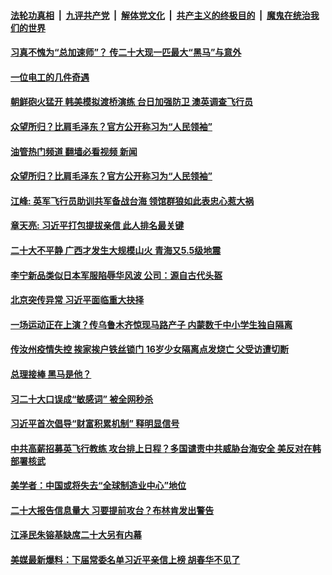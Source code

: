 ####  [法轮功真相](../../../../basic/blob/master/README.md?t=10200801) &nbsp;|&nbsp; [九评共产党](../../../../9ping.md/blob/master/README.md?t=10200801) &nbsp;|&nbsp; [解体党文化](../../../../jtdwh.md/blob/master/README.md?t=10200801)  &nbsp;|&nbsp; [共产主义的终极目的](../../../../gczydzjmd.md/blob/master/README.md?t=10200801) &nbsp;|&nbsp; [魔鬼在统治我们的世界](../../../../mgztzwmdsj.md/blob/master/README.md?t=10200801) 

#### [习真不愧为“总加速师”？ 传二十大现一匹最大“黑马”与意外](../pages/soh5/663678.md?t=10200801) 
#### [一位电工的几件奇遇](../pages/soh5/663666.md?t=10200801) 
#### [朝鲜砲火猛开 韩美模拟渡桥演练 台日加强防卫  澳英调查飞行员 ](../pages/soh5/663660.md?t=10200801) 
#### [众望所归？比肩毛泽东？官方公开称习为“人民领袖” ](../pages/soh5/663654.md?t=10200801) 
#### [油管热门频道 翻墙必看视频 新闻](http://209.250.226.216:81/youtube.html?10200801)
#### [众望所归？比肩毛泽东？官方公开称习为“人民领袖” ](../pages/soh5/663654.md?t=10200801) 
#### [江峰: 英军飞行员助训共军备战台海 领馆群狼如此表忠心惹大祸  ](../pages/soh5/663651.md?t=10200801) 
#### [章天亮: 习近平打包提拔亲信 此人排名最关键](../pages/soh5/663636.md?t=10200801) 
#### [二十大不平静 广西才发生大规模山火 青海又5.5级地震](../pages/soh5/663576.md?t=10200801) 
#### [李宁新品类似日本军服陷辱华风波 公司：源自古代头盔](../pages/soh5/663543.md?t=10200801) 
#### [北京突传异常 习近平面临重大抉择](../pages/soh5/663414.md?t=10200801) 
#### [一场运动正在上演？传乌鲁木齐惊现马路产子 内蒙数千中小学生独自隔离](../pages/soh5/663549.md?t=10200801) 
#### [传汝州疫情失控 挨家挨户铁丝锁门 16岁少女隔离点发烧亡 父受访遭切断 ](../pages/soh5/663399.md?t=10200801) 
#### [总理接棒 黑马是他？](../pages/soh5/663486.md?t=10200801) 
#### [习二十大口误成“敏感词” 被全网秒杀](../pages/soh5/663477.md?t=10200801) 
#### [习近平首次倡导“财富积累机制” 释明显信号](../pages/soh5/663474.md?t=10200801) 
#### [中共高薪招募英飞行教练 攻台排上日程？多国谴责中共威胁台海安全 美反对在韩部署核武](../pages/soh5/663378.md?t=10200801) 
#### [美学者：中国或将失去“全球制造业中心”地位](../pages/soh5/663345.md?t=10200801) 
#### [二十大报告信息量大  习要提前攻台？布林肯发出警告](../pages/soh5/663351.md?t=10200801) 
#### [江泽民朱镕基缺席二十大另有内幕](../pages/soh5/663252.md?t=10200801) 
#### [美媒最新爆料：下届常委名单习近平亲信上榜 胡春华不见了](../pages/soh5/663324.md?t=10200801) 
<img src='http://gfw-breaker.win/goodnews/indexes/soh5.md' width='0px' height='0px'/>
